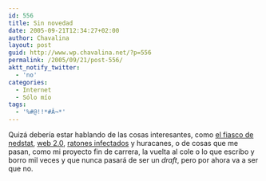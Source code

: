 ```yaml
---
id: 556
title: Sin novedad
date: 2005-09-21T12:34:27+02:00
author: Chavalina
layout: post
guid: http://www.wp.chavalina.net/?p=556
permalink: /2005/09/21/post-556/
aktt_notify_twitter:
  - 'no'
categories:
  - Internet
  - Sólo mío
tags:
  - '%#@!!*#Â¬*'
---
```

Quizá deber&iacute;a estar hablando de las cosas interesantes, como <a href="http://technorati.com/search/webstats4u" target="_blank">el fiasco de nedstat</a>, <a href="http://nolimit-studio.com/dospuntocero/" target="_blank">web 2.0</a>, <a href="http://www.microsiervos.com/archivo/ciencia/la-plaga-anda-suelta.html" target="_blank">ratones infectados</a> y huracanes, o de cosas que me pasan, como mi proyecto fin de carrera, la vuelta al cole o lo que escribo y borro mil veces y que nunca pasará de ser un _draft_, pero por ahora va a ser que no.
